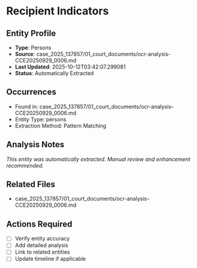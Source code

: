 # Recipient Indicators

## Entity Profile
- **Type**: Persons
- **Source**: case_2025_137857/01_court_documents/ocr-analysis-CCE20250929_0006.md
- **Last Updated**: 2025-10-12T03:42:07.299081
- **Status**: Automatically Extracted

## Occurrences
- Found in: case_2025_137857/01_court_documents/ocr-analysis-CCE20250929_0006.md
- Entity Type: persons
- Extraction Method: Pattern Matching

## Analysis Notes
*This entity was automatically extracted. Manual review and enhancement recommended.*

## Related Files
- case_2025_137857/01_court_documents/ocr-analysis-CCE20250929_0006.md

## Actions Required
- [ ] Verify entity accuracy
- [ ] Add detailed analysis
- [ ] Link to related entities
- [ ] Update timeline if applicable
